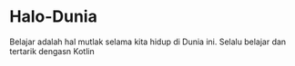 # Halo-Dunia
Belajar adalah hal mutlak selama kita hidup di Dunia ini.
Selalu belajar dan tertarik dengasn Kotlin
